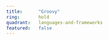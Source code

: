 ```yaml
---
title:      "Groovy"
ring:       hold
quadrant:   languages-and-frameworks
featured:   false
---
```


